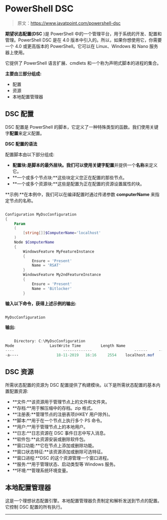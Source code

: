 # PowerShell DSC

> 原文：<https://www.javatpoint.com/powershell-dsc>

**期望状态配置(DSC** )是 PowerShell 中的一个管理平台，用于系统的开发、配置和管理。PowerShell DSC 是在 4.0 版本中引入的。所以，如果你想使用它，你需要一个 4.0 或更高版本的 PowerShell。它可以在 Linux、Windows 和 Nano 服务器上使用。

它提供了 PowerShell 语言扩展、cmdlets 和一个称为声明式脚本的进程的集合。

**主要由三部分组成:**

*   配置
*   资源
*   本地配置管理器

## DSC 配置

DSC 配置是 PowerShell 的脚本，它定义了一种特殊类型的函数。我们使用关键字**配置**来定义配置。

**DSC 配置的语法**

配置脚本由以下部分组成:

*   **配置块:**是脚本的最外层块。我们可以使用关键字**配置**并提供一个**名称**来定义它。
*   **一个或多个节点块:**这些块定义您正在配置的那些节点。
*   **一个或多个资源块:**这些是配置为正在配置的资源设置属性的块。

**示例:**在本例中，我们可以在编译配置时通过传递参数 **computerName** 来指定节点的名称。

```powershell

Configuration MyDscConfiguration
{
    Param
    (
        [string[]]$ComputerName='localhost'
    )
    Node $ComputerName
    {
        WindowsFeature MyFeatureInstance
        {
            Ensure = 'Present'
            Name = 'RSAT'
        }
        WindowsFeature My2ndFeatureInstance
        {
            Ensure = 'Present'
            Name = 'Bitlocker'
        }

```

**输入以下命令，获得上述示例的输出:**

```powershell

MyDscConfiguration

```

**输出:**

```powershell

    Directory: C:\MyDscConfiguration
Mode                LastWrite Time         Length Name
----                      -------------                   ------     ---
-a----                 18-11-2019   16:16     2554    localhost.mof

```

## DSC 资源

所需状态配置的资源为 DSC 配置提供了构建模块。以下是所需状态配置的基本内置配置资源:

*   **文件:**该资源用于管理节点上的文件和文件夹。
*   **存档:**用于解压缩中的存档。zip 格式。
*   **注册表:**管理节点的注册表项(HKEY 用户除外)。
*   **脚本:**用于在一个节点上执行多个 PS 命令。
*   **用户:**用于管理节点上的本地用户。
*   **日志:**日志资源在 DSC 事件日志中写入消息。
*   **软件包:**此资源安装或删除软件包。
*   **窗口功能:**它在节点上添加或删除功能。
*   **窗口状态特征:**该资源添加或删除可选特征。
*   **窗口进程:**DSC 的这个资源管理一个窗口进程。
*   **服务:**用于管理状态、启动类型等 Windows 服务。
*   **环境:**管理系统环境变量。

## 本地配置管理器

这是一个理想状态配置引擎。本地配置管理器负责制定和解析发送到节点的配置。它控制 DSC 配置的所有执行。

* * *